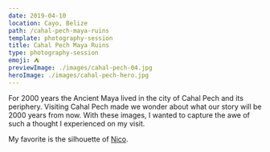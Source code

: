 ```yaml
---
date: 2019-04-10
location: Cayo, Belize
path: /cahal-pech-maya-ruins
template: photography-session
title: Cahal Pech Maya Ruins
type: photography-session
emoji: ⛺️
previewImage: ./images/cahal-pech-04.jpg
heroImage: ./images/cahal-pech-hero.jpg
---
```


For 2000 years the Ancient Maya lived in the city of Cahal Pech and its periphery. Visiting Cahal Pech made we wonder about what our story will be 2000 years from now. With these images, I wanted to capture the awe of such a thought I experienced on my visit.

My favorite is the silhouette of [Nico](https://www.instagram.com/nico.ssuave/).